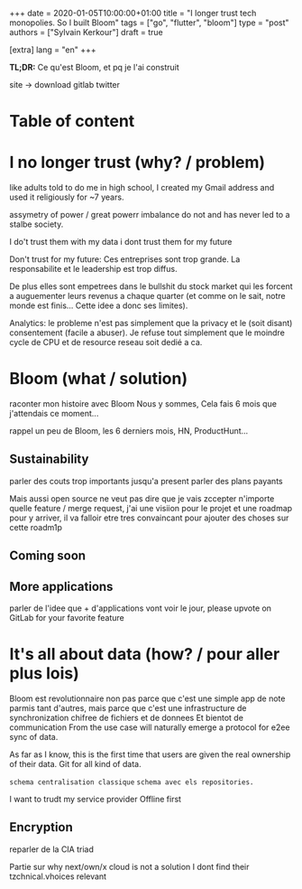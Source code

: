 +++
date = 2020-01-05T10:00:00+01:00
title = "I longer trust tech monopolies. So I built Bloom"
tags = ["go", "flutter", "bloom"]
type = "post"
authors = ["Sylvain Kerkour"]
draft = true

[extra]
lang = "en"
+++

**TL;DR:**
Ce qu'est Bloom, et pq je l'ai construit

site -> download
gitlab
twitter


# Table of content

# I no longer trust (why? / problem)


like adults told to do me in high school, I created my Gmail address and used it religiously for ~7 years.



assymetry of power / great powerr imbalance do not and has never led to a stalbe society.

I do't trust them with my data
i dont trust them for my future

Don't trust for my future:
Ces entreprises sont trop grande. La responsabilite et le leadership est trop diffus.

De plus elles sont empetrees dans le bullshit du stock market qui les forcent a auguementer leurs revenus
a chaque quarter (et comme on le sait, notre monde est finis... Cette idee a donc ses limites).


Analytics: le probleme n'est pas simplement que la privacy et le (soit disant) consentement (facile a abuser).
Je refuse tout simplement que le moindre cycle de CPU et de resource reseau soit dedié a ca.


# Bloom (what / solution)

raconter mon histoire avec Bloom
Nous y sommes, Cela fais 6 mois que j'attendais ce moment...

rappel un peu de Bloom, les 6 derniers mois, HN, ProductHunt...

## Sustainability

parler des couts trop importants jusqu'a present
parler des plans payants

Mais aussi open source ne veut pas dire que je vais zccepter n'importe quelle feature / merge request, j'ai une visiion pour le projet et une roadmap pour y arriver, il va falloir etre tres convaincant pour ajouter des choses sur cette roadm1p


## Coming soon

## More applications

parler de l'idee que + d'applications vont voir le jour, please upvote on GitLab for your favorite feature


# It's all about data (how? / pour aller plus lois)


Bloom est revolutionnaire non pas parce que c'est une simple app de note parmis tant d'autres,
mais parce que c'est une infrastructure de synchronization chifree de fichiers et de donnees
Et bientot de communication
From the use case will naturally emerge a protocol for e2ee sync of data.

As far as I know, this is the first time that users are given the real ownership of their data.
Git for all kind of data.

`schema centralisation classique`
`schema avec els repositories.`

I want to trudt my service provider
Offline first


## Encryption

reparler de la CIA triad



Partie sur why next/own/x cloud is not a solution
I dont find their tzchnical.vhoices relevant
